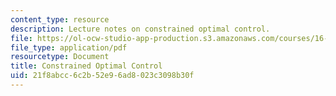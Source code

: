 ```yaml
---
content_type: resource
description: Lecture notes on constrained optimal control.
file: https://ol-ocw-studio-app-production.s3.amazonaws.com/courses/16-323-principles-of-optimal-control-spring-2008/21f8abcc6c2b52e96ad8023c3098b30f_lec9.pdf
file_type: application/pdf
resourcetype: Document
title: Constrained Optimal Control
uid: 21f8abcc-6c2b-52e9-6ad8-023c3098b30f
---
```

